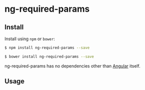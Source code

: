 # ng-required-params



## Install

Install using `npm` or `bower`:

```bash
$ npm install ng-required-params --save
```
```bash
$ bower install ng-required-params --save
```

ng-required-params has no dependencies other than [Angular](https://angularjs.org/) itself.

## Usage